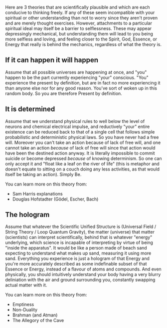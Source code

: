
Here are 3 theories that are scientifically plausible and which are each conducive to thinking freely. If any of these seem incompatible with your spiritual or other understanding than not to worry since they aren't proven and are merely thought exercises. However, attachments to a particular spiritual ideal may itself be a barrier to selflessness. These may appear depressingly mechanical, but understanding them will lead to you being more selfless and loving, and feeling closer to the Spirit, God, Essence, or Energy that really is behind the mechanics, regardless of what the theory is.

## If it can happen it will happen ##

Assume that all possible universes are happening at once, and "you" happen to be the part currently experiencing "your" conscious. "You" experience the present by definition, but are in fact no more experiencing it than anyone else nor for any good reason. You've sort of woken up in this random body. So you are therefore Present by definition.

## It is determined ##

Assume that we understand physical rules to well below the level of neurons and chemical electrical impulse, and reductively "your" entire existence can be reduced back to that of a single cell that follows simple probabilistic and deterministic physical laws. So you have never had a free will. Moreover you can't take an action because of lack of free will, and one cannot take an action *because* of lack of free will since that action would have been the destined action anyway. It is literally impossible to commit suicide or become depressed _because_ of knowing determinism. So one can only accept it and "float like a leaf on the river of life" (this is metaphor and doesn't equate to sitting on a couch doing any less activities, as that would itself be taking an action). Simply Be.

You can learn more on this theory from:

* Sam Harris explanations
* Douglas Hofstadter (Gödel, Escher, Bach)

## The hologram ##

Assume that whatever the Scientific Unified Structure is (Universal Field / String Theory / Loop Quantum Gravity), the matter (universe) that matter (scientists) can interpret scientifically, behind that is whatever "energy" underlying, which science is incapable of interpreting by virtue of being "inside the apparatus". It would be like a person made of beach sand expecting to understand what makes up sand, measuring it using more sand. Everything you experience is just a hologram of that Energy and you're more accurately described as some indefinable subset of that Essence or Energy, instead of a flavour of atoms and compounds. And even physically, you should intuitively understand your body having a very blurry deliniation with the air and ground surrounding you, constantly swapping actual matter with it.

You can learn more on this theory from:

* Emptiness
* Non-Duality
* Brahman (and Atman)
* The Allegory of the Cave
